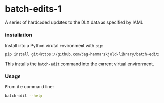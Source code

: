 # batch-edits-1
A series of hardcoded updates to the DLX data as specified by IAMU

### Installation
Install into a Python virutal environment with `pip`: 

```bash
pip install git+https://github.com/dag-hammarskjold-library/batch-edits-1@v1.0.0
```

This installs the `batch-edit` command into the current virtual environment.

### Usage
From the command line:

```bash
batch-edit --help
```
